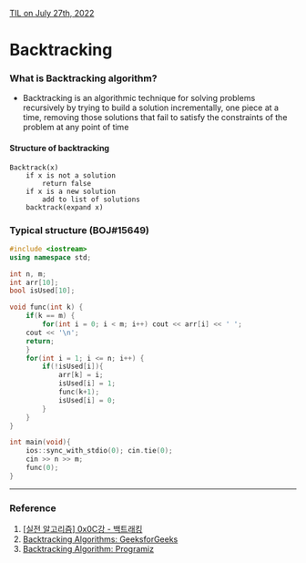 [TIL on July 27th, 2022](../../TIL/2022/07/07-27-2022.md)
# **Backtracking**

### What is Backtracking algorithm?
- Backtracking is an algorithmic technique for solving problems recursively by trying to build a solution incrementally, one piece at a time, removing those solutions that fail to satisfy the constraints of the problem at any point of time

#### Structure of backtracking
```shell
Backtrack(x)
    if x is not a solution
        return false
    if x is a new solution
        add to list of solutions
    backtrack(expand x)
```

### Typical structure (BOJ#15649)
```cpp
#include <iostream>
using namespace std;

int n, m;
int arr[10];
bool isUsed[10];

void func(int k) {
    if(k == m) {
        for(int i = 0; i < m; i++) cout << arr[i] << ' ';
    cout << '\n'; 
    return;
    }
    for(int i = 1; i <= n; i++) {
        if(!isUsed[i]){
            arr[k] = i;
            isUsed[i] = 1;
            func(k+1);
            isUsed[i] = 0;
        }
    }
}

int main(void){
    ios::sync_with_stdio(0); cin.tie(0);
    cin >> n >> m;
    func(0);
}
```

___

### Reference
1. [[실전 알고리즘] 0x0C강 - 백트래킹](https://blog.encrypted.gg/945?category=773649)
2. [Backtracking Algorithms: GeeksforGeeks](https://www.geeksforgeeks.org/backtracking-algorithms/)
3. [Backtracking Algorithm: Programiz](https://www.programiz.com/dsa/backtracking-algorithm)